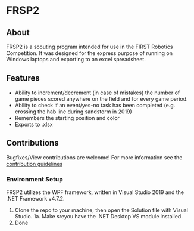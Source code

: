# FRSP2 

## About
FRSP2 is a scouting program intended for use in the FIRST Robotics Competition. It was designed for the express purpose of running on Windows laptops and exporting to an excel spreadsheet.

## Features
* Ability to increment/decrement (in case of mistakes) the number of game pieces scored anywhere on the field and for every game period.
* Ability to check if an event/yes-no task has been completed (e.g. crossing the hab line during sandstorm in 2019)
* Remembers the starting position and color
* Exports to .xlsx

## Contributions
Bugfixes/View contributions are welcome! For more information see the [contribution guidelines](https://github.com/FRCSP/FRSP2/blob/master/CONTRIBUTING)

### Environment Setup
FRSP2 utilizes the WPF framework, written in Visual Studio 2019 and the .NET Framework v4.7.2.

1. Clone the repo to your machine, then open the Solution file with Visual Studio.
1a. Make sreyou have the .NET Desktop VS module installed.
2. Done
